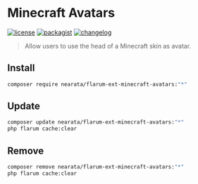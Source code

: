 # Minecraft Avatars

[![license](https://img.shields.io/github/license/Nearata/flarum-ext-minecraft-avatars?style=flat)](https://github.com/Nearata/flarum-ext-minecraft-avatars/blob/main/UNLICENSE)
[![packagist](https://img.shields.io/packagist/v/nearata/flarum-ext-minecraft-avatars?style=flat)](https://packagist.org/packages/nearata/flarum-ext-minecraft-avatars)
[![changelog](https://img.shields.io/github/release-date/nearata/flarum-ext-minecraft-avatars?label=last%20release%20date)](https://github.com/Nearata/flarum-ext-minecraft-avatars/blob/main/CHANGELOG.md)

> Allow users to use the head of a Minecraft skin as avatar.

## Install

```sh
composer require nearata/flarum-ext-minecraft-avatars:"*"
```

## Update

```sh
composer update nearata/flarum-ext-minecraft-avatars:"*"
php flarum cache:clear
```

## Remove

```sh
composer remove nearata/flarum-ext-minecraft-avatars:"*"
php flarum cache:clear
```
